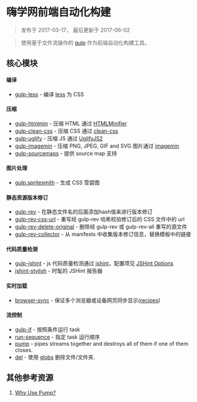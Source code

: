 嗨学网前端自动化构建
===

> 发布于 2017-03-17， 最后更新于 2017-06-02

> 使用基于文件流操作的 [gulp](http://www.gulpjs.com.cn/) 作为前端自动化构建工具。

## 核心模块

#### 编译

* [gulp-less](https://github.com/plus3network/gulp-less) - 编译 [less](https://github.com/less/less.js) 为 CSS

#### 压缩

* [gulp-htmlmin](https://github.com/jonschlinkert/gulp-htmlmin) - 压缩 HTML 通过 [HTMLMinifier](https://github.com/kangax/html-minifier)
* [gulp-clean-css](https://github.com/scniro/gulp-clean-css) - 压缩 CSS 通过 [clean-css](https://github.com/jakubpawlowicz/clean-css)
* [gulp-uglify](https://github.com/terinjokes/gulp-uglify) - 压缩 JS 通过 [UglifyJS2](https://github.com/mishoo/UglifyJS2)
* [gulp-imagemin](https://github.com/sindresorhus/gulp-imagemin) - 压缩 PNG, JPEG, GIF and SVG 图片通过 [imagemin](https://github.com/imagemin/imagemin)
* [gulp-sourcemaps](https://github.com/floridoo/gulp-sourcemaps) - 提供 source map 支持

#### 图片处理

* [gulp.spritesmith](https://github.com/twolfson/gulp.spritesmith) - 生成 CSS 雪碧图

#### 静态资源版本修订

* [gulp-rev](https://github.com/sindresorhus/gulp-rev) - 在静态文件名的后面添加hash值来进行版本修订
* [gulp-rev-css-url](https://github.com/galkinrost/gulp-rev-css-url) - 重写经 gulp-rev 哈希校验修订后的 CSS 文件中的 url
* [gulp-rev-delete-original](https://github.com/nib-health-funds/gulp-rev-delete-original) - 删除经 gulp-rev 或 gulp-rev-all 重写的源文件
* [gulp-rev-collector](https://github.com/shonny-ua/gulp-rev-collector) - 从 manifests 中收集版本修订信息，替换模板中的链接

#### 代码质量检测

* [gulp-jshint](https://github.com/spalger/gulp-jshint) - js 代码质量检测通过 [jshint](http://jshint.com/)，配置项见 [JSHint Options](http://jshint.com/docs/options/#enforcing-options)
* [jshint-stylish](https://github.com/sindresorhus/jshint-stylish) - 时髦的 JSHint 报告器

#### 实时加载

* [browser-sync](https://github.com/browsersync/browser-sync) - 保证多个浏览器或设备网页同步显示([recipes](https://github.com/BrowserSync/gulp-browser-sync))

#### 流控制

* [gulp-if](https://github.com/robrich/gulp-if) - 按照条件运行 task
* [run-sequence](https://github.com/OverZealous/run-sequence) - 指定 task 运行顺序
* [pump](https://github.com/mafintosh/pump) - pipes streams together and destroys all of them if one of them closes.
* [del](https://github.com/sindresorhus/del) - 使用 [globs](https://github.com/isaacs/node-glob) 删除文件/文件夹.

## 其他参考资源

1. [Why Use Pump?](https://github.com/terinjokes/gulp-uglify/blob/master/docs/why-use-pump/README.md#why-use-pump)
